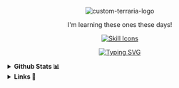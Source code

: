<div align="center">
  
  ![custom-terraria-logo](https://github.com/user-attachments/assets/81f648af-9c15-4756-84a9-a0091479c11f)
  
<div style="text-align: center;">
  <p>I'm learning these ones these days!</p>
  <a href="https://skillicons.dev">
    <img src="https://skillicons.dev/icons?i=spring,react,styledcomponents,mui,java,scss" alt="Skill Icons" />
  </a>
</div>


[![Typing SVG](https://readme-typing-svg.demolab.com?font=Pixelify+Sans&duration=700&pause=100&color=FFFFFF&multiline=true&repeat=false&width=700&height=130&lines=%E2%96%8FHi%2C+I'm+H0Y4(rlaxogh76)+%F0%9F%91%8B;%E2%96%8FI'm+interested+in+Design%2C+Create%2C+drawing+.;%E2%96%8FI'm+learning+FrontEnd+%26+BackEnd.+%F0%9F%8C%90;%E2%96%8FI'm+currently+learning+Spring%2C+React%2C+and+other+technologies.+%F0%9F%93%96;%E2%96%8FIf+you+need+to+contact+me%2C+click+%22LINKS%22++details!+%F0%9F%98%8D)](https://git.io/typing-svg)

<details align="left">
  <summary><b>Github Stats 📊</b></summary>

  <table>
    <tr>
      <td>
        <a href="https://github.com/devxb/gitanimals">
          <img src="https://render.gitanimals.org/farms/Podk76" alt="GitAnimals" width="300" />
        </a>
      </td>
      <td>
        <img src="https://github-readme-stats.vercel.app/api?username=rlaxogh76&theme=tokyonight&show_icons=true&hide_border=false&count_private=false" alt="GitHub Stats" width="300" />
      </td>
    </tr>
    <tr>
      <td>
        <img src="https://github-readme-stats.vercel.app/api/top-langs/?username=rlaxogh76&theme=tokyonight&show_icons=true&hide_border=false&layout=compact" alt="Top Languages" width="300" />
      </td>
      <td>
        <img src="https://github-profile-trophy.vercel.app/?username=rlaxogh76&theme=juicyfresh&no-bg=true" alt="GitHub Trophies" width="300" />
      </td>
    </tr>
  </table>

</details>



<details align="left">
  <summary><b>Links 🔗</b></summary>
  <a href='mailto:btm.email2769@gmail.com' target="_blank"><img alt='Gmail' src='https://img.shields.io/badge/Gmail-100000?style=for-the-badge&logo=Gmail&logoColor=FFFFFF&labelColor=DA5145&color=DA5145'/></a>
  <a href='https://velog.io/@hoya76/posts' target="_blank"><img alt='Velog' src='https://img.shields.io/badge/Velog-100000?style=for-the-badge&logo=Velog&logoColor=white&labelColor=1EC997&color=1EC997'/></a>
  <a href='https://discord.gg/AsmhX6kb' target="_blank"><img alt='Discord' src='https://img.shields.io/badge/Discord-100000?style=for-the-badge&logo=Discord&logoColor=FFFFFF&labelColor=5562EB&color=5562EB'/></a>
  <a href="https://paypal.me/hoya76377?country.x=KR&locale.x=ko_KR" target="_blank"><img alt="PayPal" src="https://img.shields.io/badge/PayPal-003087?style=for-the-badge&logo=PayPal&logoColor=003087&labelColor=FFFFFF&color=FFFFFF"/></a>
</details>
